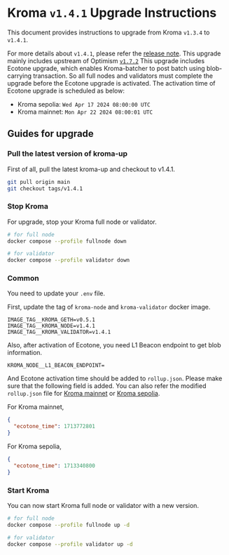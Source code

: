 # Kroma `v1.4.1` Upgrade Instructions

This document provides instructions to upgrade from Kroma `v1.3.4` to `v1.4.1`.

For more details about `v1.4.1`, please refer the [release note](https://github.com/kroma-network/kroma/releases/tag/v1.4.1).
This upgrade mainly includes upstream of Optimism [`v1.7.2`](https://github.com/ethereum-optimism/optimism/releases/tag/v1.7.2)
This upgrade includes Ecotone upgrade, which enables Kroma-batcher to post batch using blob-carrying transaction.
So all full nodes and validators must complete the upgrade before the Ecotone upgrade is activated.
The activation time of Ecotone upgrade is scheduled as below:

- Kroma sepolia: `Wed Apr 17 2024 08:00:00 UTC`
- Kroma mainnet: `Mon Apr 22 2024 08:00:01 UTC`

## Guides for upgrade

### Pull the latest version of kroma-up

First of all, pull the latest kroma-up and checkout to v1.4.1.

```bash
git pull origin main
git checkout tags/v1.4.1
```

### Stop Kroma

For upgrade, stop your Kroma full node or validator.
```bash
# for full node
docker compose --profile fullnode down

# for validator
docker compose --profile validator down
```

### Common

You need to update your `.env` file.

First, update the tag of `kroma-node` and `kroma-validator` docker image.
```
IMAGE_TAG__KROMA_GETH=v0.5.1
IMAGE_TAG__KROMA_NODE=v1.4.1
IMAGE_TAG__KROMA_VALIDATOR=v1.4.1
```

Also, after activation of Ecotone, you need L1 Beacon endpoint to get blob information.

```
KROMA_NODE__L1_BEACON_ENDPOINT=
```

And Ecotone activation time should be added to `rollup.json`. Please make sure that the following field is added. 
You can also refer the modified `rollup.json` file for [Kroma mainnet](../config/mainnet/rollup.json) or 
[Kroma sepolia](../config/sepolia/rollup.json).

For Kroma mainnet,
```json
{
  "ecotone_time": 1713772801
}
```

For Kroma sepolia,
```json
{
  "ecotone_time": 1713340800
}
```

### Start Kroma

You can now start Kroma full node or validator with a new version.

```bash
# for full node
docker compose --profile fullnode up -d

# for validator
docker compose --profile validator up -d
```
